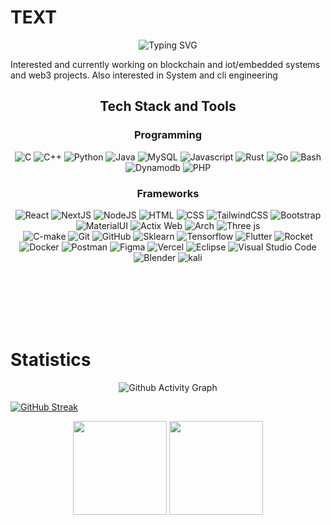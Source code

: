 # TEXT

<div align="center">
    <img src="https://readme-typing-svg.herokuapp.com?font=Fira+Code&size=24&duration=4000&pause=500&color=FFFFFF&center=true&width=500&lines=random+text" alt="Typing SVG" />
</div>


Interested and currently working on blockchain and iot/embedded systems and web3 projects. Also interested in System and cli engineering

<h2 align="center"> Tech Stack and Tools </h2>
<div align="center">
    <h3>Programming</h3>
    <div>
        <img src="https://skillicons.dev/icons?i=c" title="C"/>
        <img src="https://skillicons.dev/icons?i=cpp" title="C++"/>
        <img src="https://skillicons.dev/icons?i=python" title="Python"/>
        <img src="https://skillicons.dev/icons?i=java" title="Java"/>
        <img src="https://skillicons.dev/icons?i=mysql" title="MySQL"/>
        <img src="https://skillicons.dev/icons?i=js" title="Javascript"/>
        <img src="https://skillicons.dev/icons?i=rust" title="Rust"/>
        <img src="https://skillicons.dev/icons?i=go" title="Go"/>
        <img src="https://skillicons.dev/icons?i=bash" title="Bash"/>
        <img src="https://skillicons.dev/icons?i=dynamodb" title="Dynamodb"/>
        <img src="https://skillicons.dev/icons?i=php" title="PHP"/>
    </div>
    <h3>Frameworks</h3>
    <div>
        <img src="https://skillicons.dev/icons?i=react" title="React"/>
        <img src="https://skillicons.dev/icons?i=next" title="NextJS"/>
        <img src="https://skillicons.dev/icons?i=nodejs" title="NodeJS"/>
        <img src="https://skillicons.dev/icons?i=html" title="HTML"/>
        <img src="https://skillicons.dev/icons?i=css" title="CSS"/>
        <img src="https://skillicons.dev/icons?i=tailwind" title="TailwindCSS"/>
        <img src="https://skillicons.dev/icons?i=bootstrap" title="Bootstrap"/>
        <img src="https://skillicons.dev/icons?i=materialui" title="MaterialUI"/>
        <img src="https://skillicons.dev/icons?i=actix" title="Actix Web"/>
        <img src="https://skillicons.dev/icons?i=arch" title="Arch"/>
        <img src="https://skillicons.dev/icons?i=threejs" title="Three js"/>
    </div>
    <div>
        <img src="https://skillicons.dev/icons?i=cmake" title="C-make"/>
        <img src="https://skillicons.dev/icons?i=git" title="Git"/>
        <img src="https://skillicons.dev/icons?i=github" title="GitHub"/>
        <img src="https://skillicons.dev/icons?i=sklearn" title="Sklearn"/>
        <img src="https://skillicons.dev/icons?i=tensorflow" title="Tensorflow"/>
        <img src="https://skillicons.dev/icons?i=flutter" title="Flutter"/>
        <img src="https://skillicons.dev/icons?i=rocket" title="Rocket"/>
        <img src="https://skillicons.dev/icons?i=docker" title="Docker"/>
        <img src="https://skillicons.dev/icons?i=postman" title="Postman"/>
        <img src="https://skillicons.dev/icons?i=figma" title="Figma"/>
        <img src="https://skillicons.dev/icons?i=vercel" title="Vercel"/>
        <img src="https://skillicons.dev/icons?i=eclipse" title="Eclipse"/>
        <img src="https://skillicons.dev/icons?i=vscode" title="Visual Studio Code"/>
        <img src="https://skillicons.dev/icons?i=blender" title="Blender"/>
        <img src="https://skillicons.dev/icons?i=kali" title="kali"/>  
    </div>
    </div>
    
<br></br>   
<br></br>

# Statistics
<div align="center">
      <img src="https://github-readme-activity-graph.vercel.app/graph?username=eshwar4202&theme=react-dark" alt="Github Activity Graph" />
</div>

[![GitHub Streak](https://streak-stats.demolab.com?user=eshwar4202&theme=dracula&hide_border=true&mode=weekly)](https://git.io/streak-stats)

<div align="center">
  <img src="https://github-readme-stats.vercel.app/api?username=eshwar4202&theme=dracula&show_icons=true&hide_border=true&count_private=true" height="150">
  <img src="https://github-readme-stats.vercel.app/api/top-langs/?username=eshwar4202&theme=dracula&show_icons=true&hide_border=true&layout=compact" height="150">
</div>

